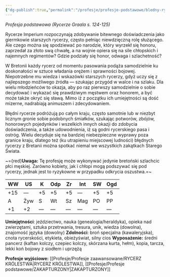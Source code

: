 ```yaml
---
{"dg-publish":true,"permalink":"/profesje/profesje-podstawowe/bledny-rycerz/"}
---
```


*Profesja podstawowa (Rycerze Graala s. 124-125)*

Rycerze Imperium rozpoczynają zdobywanie bitewnego doświadczenia jako giermkowie starszych rycerzy, często pełniąc niewdzięczną rolę służącego. Ale czego można się spodziewać po narodzie, który wyrzekł się honoru, zaprzedał za złoto swą chwałę, a na wojnie opiera się na sile chłopskich i najemnych regimentów? Gdzie podziały się honor, odwaga i szlachetność?

W Bretonii każdy rycerz od momentu pasowania podąża samodzielnie ku doskonałości w sztuce władania orężem i sprawności bojowej. Niepotrzebne mu wiedza i wskazówki starszych rycerzy, gdyż uczy się z najlepszego możliwego źródła — szukając przygód w walce i na szlaku. Dla wielu młodzieńców to okazja, aby po raz pierwszy samodzielnie o sobie decydować i wykazać się prawdziwym męstwem oraz honorem, a być może także okryć się sławą. Mimo iż z początku ich umiejętności są dość mizerne, nadrabiają animuszem i zdecydowaniem.

Błędni rycerze podróżują po całym kraju, często samotnie lub w niezbyt licznym gronie sobie podobnych śmiałków, szukając potworów, zbójów, honorowych pojedynków i wszelkich innych okazji do zdobycia doświadczenia, a także udowodnienia, iż są godni rycerskiego pasa i ostróg. Wielu decyduje się na bardziej niebezpieczne wyprawy poza granice kraju, dlatego też (ku utrapieniu miejscowej ludności) błędnych rycerzy z Bretanii można spotkać niemal we wszystkich zakątkach Starego Świata.

~={red}**Uwaga:** Tę profesję może wykonywać jedynie bretoński szlachcic płci męskiej. Zarówno kobiety, jak i chłopi mogą podszywać się pod rycerzy, jednak jest to ryzykowne w przypadku odkrycia oszustwa.=~

| WW  | US  | K   | Odp | Zr  | Int | SW  | Ogd |
| --- | --- | --- | --- | --- | --- | --- | --- |
| +15 | —   | +5  | +5  | +5  | —   | +5  | +5  |
| A   | Żyw | S   | Wt  | Sz  | Mag | PO  | PP  |
| +1  | +2  | —   | —   | —   | —   | —   | —   |

**Umiejętności**: jeździectwo, nauka (genealogia/heraldyka), opieka nad zwierzętami, sztuka przetrwania, tresura, unik, wiedza (dowolna), znajomość języka (dowolny)
**Zdolności**: broń specjalna (kawaleryjska), cnota rycerskości, etykieta, obieżyświat, silny cios
**Wyposażenie:** średni pancerz (kaftan kolczy, czepiec kolczy, skórzana kurta, hełm), kopia, tarcza, lekki koń bojowy z siodłem i uprzężą

**Profesje wyjściowe:** [[Profesje/Profesje zaawansowane/RYCERZ KRÓLESTWA\|RYCERZ KRÓLESTWA]], [[Profesje/Profesje podstawowe/ZAKAPTURZONY\|ZAKAPTURZONY]]